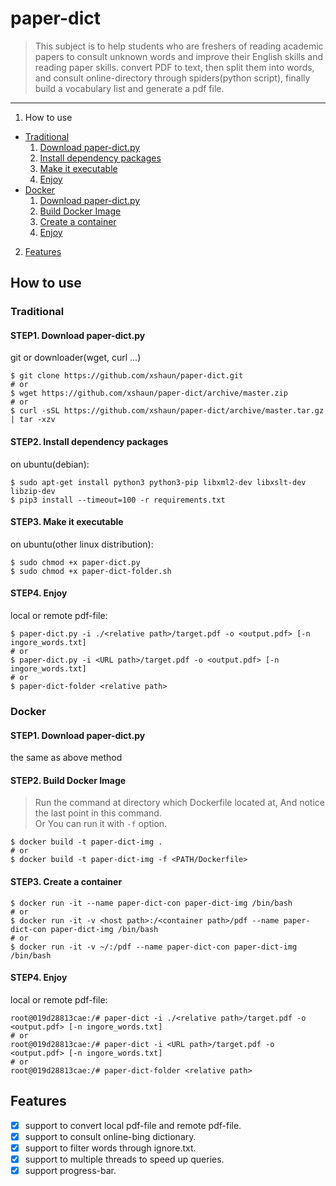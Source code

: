 # paper-dict
> This subject is to help students who are freshers of reading academic papers to consult unknown words and improve their English skills and reading paper skills.
> convert PDF to text, then split them into words, and consult online-directory through spiders(python script), finally build a vocabulary list and generate a pdf file.

---

1. How to use
  * [Traditional](#traditional)
    1. [Download paper-dict.py](#step1-download-paper-dictpy)
    2. [Install dependency packages](#step2-install-dependency-packages)
    3. [Make it executable](#step3-make-it-executable)
    4. [Enjoy](#step4-enjoy)
  * [Docker](#docker)
    1. [Download paper-dict.py](#step1-download-paper-dictpy-1)
    2. [Build Docker Image](#step2-build-docker-image)
    3. [Create a container](#step3-create-a-container)
    4. [Enjoy](#step4-enjoy-1)
2. [Features](#features)

## How to use

### Traditional

#### STEP1. Download paper-dict.py

git or downloader(wget, curl ...)
```Shell
$ git clone https://github.com/xshaun/paper-dict.git
# or
$ wget https://github.com/xshaun/paper-dict/archive/master.zip
# or
$ curl -sSL https://github.com/xshaun/paper-dict/archive/master.tar.gz | tar -xzv
```

#### STEP2. Install dependency packages

on ubuntu(debian):
```Shell
$ sudo apt-get install python3 python3-pip libxml2-dev libxslt-dev libzip-dev
$ pip3 install --timeout=100 -r requirements.txt
```

#### STEP3. Make it executable

on ubuntu(other linux distribution):
```Shell
$ sudo chmod +x paper-dict.py
$ sudo chmod +x paper-dict-folder.sh
```

#### STEP4. Enjoy

local or remote pdf-file:
```Shell
$ paper-dict.py -i ./<relative path>/target.pdf -o <output.pdf> [-n ingore_words.txt]
# or
$ paper-dict.py -i <URL path>/target.pdf -o <output.pdf> [-n ingore_words.txt]
# or
$ paper-dict-folder <relative path>
```

### Docker

#### STEP1. Download paper-dict.py

the same as above method

#### STEP2. Build Docker Image
>Run the command at directory which Dockerfile located at, And notice the last point in this command.   
>Or You can run it with `-f` option.

```Shell
$ docker build -t paper-dict-img .
# or
$ docker build -t paper-dict-img -f <PATH/Dockerfile>
```

#### STEP3. Create a container

```Shell
$ docker run -it --name paper-dict-con paper-dict-img /bin/bash
# or
$ docker run -it -v <host path>:/<container path>/pdf --name paper-dict-con paper-dict-img /bin/bash
# or
$ docker run -it -v ~/:/pdf --name paper-dict-con paper-dict-img /bin/bash
```

#### STEP4. Enjoy

local or remote pdf-file:
```Shell
root@019d28813cae:/# paper-dict -i ./<relative path>/target.pdf -o <output.pdf> [-n ingore_words.txt]
# or
root@019d28813cae:/# paper-dict -i <URL path>/target.pdf -o <output.pdf> [-n ingore_words.txt]
# or
root@019d28813cae:/# paper-dict-folder <relative path>
```

## Features
- [x] support to convert local pdf-file and remote pdf-file.
- [x] support to consult online-bing dictionary.
- [x] support to filter words through ignore.txt.
- [x] support to multiple threads to speed up queries.
- [x] support progress-bar.
